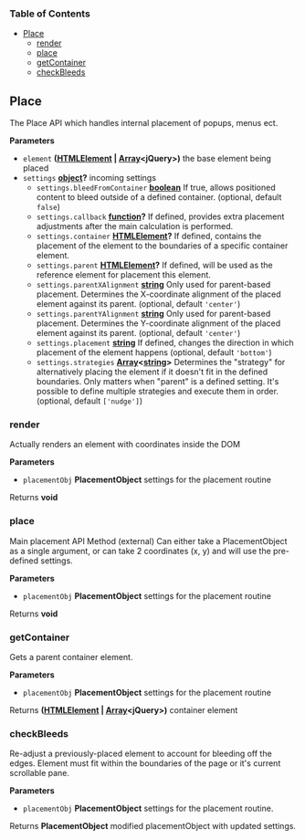 <!-- Generated by documentation.js. Update this documentation by updating the source code. -->

### Table of Contents

-   [Place][1]
    -   [render][2]
    -   [place][3]
    -   [getContainer][4]
    -   [checkBleeds][5]

## Place

The Place API which handles internal placement of popups, menus ect.

**Parameters**

-   `element` **([HTMLElement][6] \| [Array][7]&lt;jQuery>)** the base element being placed
-   `settings` **[object][8]?** incoming settings
    -   `settings.bleedFromContainer` **[boolean][9]** If true, allows positioned content to bleed
         outside of a defined container. (optional, default `false`)
    -   `settings.callback` **[function][10]?** If defined, provides extra placement adjustments
         after the main calculation is performed.
    -   `settings.container` **[HTMLElement][6]?** If defined, contains the placement of the
         element to the boundaries of a specific container element.
    -   `settings.parent` **[HTMLElement][6]?** If defined, will be used as the reference
         element for placement this element.
    -   `settings.parentXAlignment` **[string][11]** Only used for parent-based placement.
         Determines the X-coordinate alignment of the placed element against its parent. (optional, default `'center'`)
    -   `settings.parentYAlignment` **[string][11]** Only used for parent-based placement.
         Determines the Y-coordinate alignment of the placed element against its parent. (optional, default `'center'`)
    -   `settings.placement` **[string][11]** If defined, changes the direction in which
         placement of the element happens (optional, default `'bottom'`)
    -   `settings.strategies` **[Array][7]&lt;[string][11]>** Determines the "strategy" for alternatively
         placing the element if it doesn't fit in the defined boundaries.  Only matters
         when "parent" is a defined setting.  It's possible to define multiple strategies
         and execute them in order. (optional, default `['nudge']`)

### render

Actually renders an element with coordinates inside the DOM

**Parameters**

-   `placementObj` **PlacementObject** settings for the placement routine

Returns **void** 

### place

Main placement API Method (external)
Can either take a PlacementObject as a single argument, or can take 2 coordinates (x, y) and
will use the pre-defined settings.

**Parameters**

-   `placementObj` **PlacementObject** settings for the placement routine

Returns **void** 

### getContainer

Gets a parent container element.

**Parameters**

-   `placementObj` **PlacementObject** settings for the placement routine

Returns **([HTMLElement][6] \| [Array][7]&lt;jQuery>)** container element

### checkBleeds

Re-adjust a previously-placed element to account for bleeding off the edges.
Element must fit within the boundaries of the page or it's current scrollable pane.

**Parameters**

-   `placementObj` **PlacementObject** settings for the placement routine.

Returns **PlacementObject** modified placementObject with updated settings.

[1]: #place

[2]: #render

[3]: #place-1

[4]: #getcontainer

[5]: #checkbleeds

[6]: https://developer.mozilla.org/docs/Web/HTML/Element

[7]: https://developer.mozilla.org/docs/Web/JavaScript/Reference/Global_Objects/Array

[8]: https://developer.mozilla.org/docs/Web/JavaScript/Reference/Global_Objects/Object

[9]: https://developer.mozilla.org/docs/Web/JavaScript/Reference/Global_Objects/Boolean

[10]: https://developer.mozilla.org/docs/Web/JavaScript/Reference/Statements/function

[11]: https://developer.mozilla.org/docs/Web/JavaScript/Reference/Global_Objects/String
